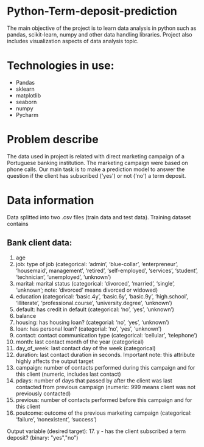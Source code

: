 # Python-Term-deposit-prediction
The main objective of the project is to learn data analysis in python such as pandas, scikit-learn, numpy and other data handling libraries. Project also includes visualization aspects of data analysis topic.

# Technologies in use:
- Pandas
- sklearn
- matplotlib
- seaborn
- numpy
- Pycharm

# Problem describe
The data used in project is related with direct marketing campaign of a Portuguese banking institution. The marketing campaign were based on phone calls. Our main task is to make a prediction model to answer the question if the client has subscribed ('yes') or not ('no') a term deposit.

# Data information
Data splitted into two .csv files (train data and test data). Training dataset contains 
## Bank client data:
1. age
2. job: type of job (categorical: ‘admin’, ‘blue-collar’,  ‘enterpreneur’, ‘housemaid’, management’, ‘retired’, ‘self-employed’, ‘services’, ‘student’, ‘technician’, ‘unemployed’, ‘unknown’)
3. marital: marital status (categorical: ‘divorced’, ‘married’, ‘single’, ‘unknown’; note: ‘divorced’ means divorced or widowed)
4. education (categorical: ‘basic.4y’, ‘basic.6y’, ‘basic.9y’, ‘high.school’, ‘illiterate’, ‘professional.course’, ‘university.degree’, ‘unknown’)
5. default: has credit in default (categorical: ‘no’, ‘yes’, ‘unknown’)
6. balance
7. housing: has housing loan? (categorial: ‘no’, ‘yes’, ‘unknown’)
8. loan: has personal loan? (categorial: ‘no’, ‘yes’, ‘unknown’)
9. contact: contact communication type (categorical: ‘cellular’, ‘telephone’)
10. month: last contact month of the year (categorical)
11. day_of_week: last contact day of the week (categorical)
12. duration: last contact duration in seconds. Important note: this attribute highly affects the output target
13. campaign: number of contacts performed during this campaign and for this client (numeric, includes last contact)
14. pdays: number of days that passed by after the client was last contacted from previous campaign (numeric: 999 means client was not previously contacted)
15. previous: number of contacts performed before this campaign and for this client
16. poutcome: outcome of the previous marketing campaign (categorical: ‘failure’, ‘nonexistent’, ‘success’)

Output variable (desired target):
17. y - has the client subscribed a term deposit? (binary: "yes","no")
